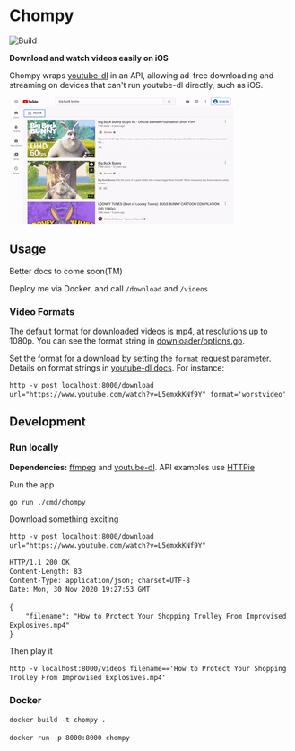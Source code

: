# Chompy

![Build](https://github.com/hebo/chompy/workflows/gobuild/badge.svg)

**Download and watch videos easily on iOS**

Chompy wraps [youtube-dl](https://youtube-dl.org/) in an API, allowing ad-free downloading and streaming on devices that can't run youtube-dl directly, such as iOS.

![Demo Video](resources/chompy_demo.gif)

## Usage

Better docs to come soon(TM)

Deploy me via Docker, and call `/download` and `/videos`

### Video Formats

The default format for downloaded videos is mp4, at resolutions up to 1080p. You can see the format string in [downloader/options.go](downloader/options.go).

Set the format for a download by setting the `format` request parameter. Details on format strings in [youtube-dl docs](https://github.com/ytdl-org/youtube-dl/blob/master/README.md#format-selection). For instance:

```
http -v post localhost:8000/download url="https://www.youtube.com/watch?v=L5emxkKNf9Y" format='worstvideo'
```

## Development

### Run locally

**Dependencies:** [ffmpeg](https://ffmpeg.org/) and [youtube-dl](https://youtube-dl.org/). API examples use [HTTPie](https://httpie.io/)

Run the app
```
go run ./cmd/chompy
```

Download something exciting

```
http -v post localhost:8000/download url="https://www.youtube.com/watch?v=L5emxkKNf9Y"
```

```
HTTP/1.1 200 OK
Content-Length: 83
Content-Type: application/json; charset=UTF-8
Date: Mon, 30 Nov 2020 19:27:53 GMT

{
    "filename": "How to Protect Your Shopping Trolley From Improvised Explosives.mp4"
}
```

Then play it
```
http -v localhost:8000/videos filename=='How to Protect Your Shopping Trolley From Improvised Explosives.mp4'
```




### Docker

```
docker build -t chompy .

docker run -p 8000:8000 chompy
```
